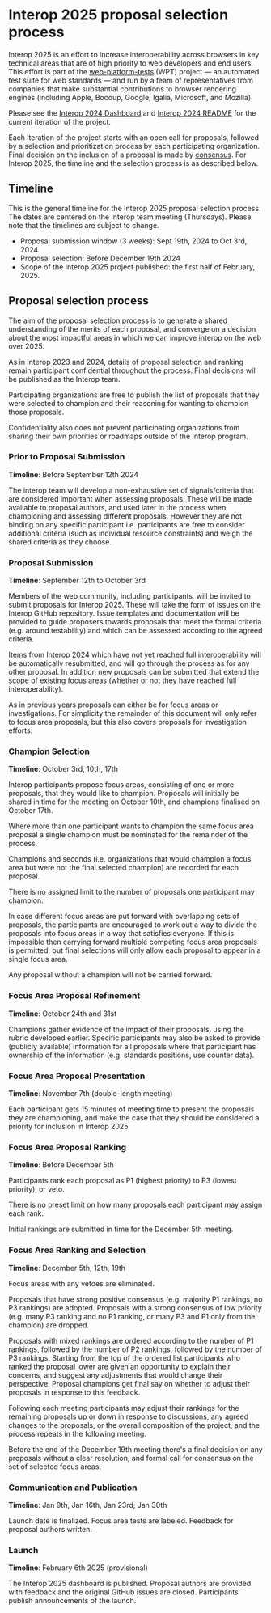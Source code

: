 # Interop 2025 proposal selection process

Interop 2025 is an effort to increase interoperability across browsers
in key technical areas that are of high priority to web developers and
end users. This effort is part of the
[web-platform-tests](https://github.com/web-platform-tests/wpt) (WPT)
project — an automated test suite for web standards — and run by a
team of representatives from companies that make substantial
contributions to browser rendering engines (including Apple, Bocoup,
Google, Igalia, Microsoft, and Mozilla).

Please see the [Interop 2024 Dashboard](https://wpt.fyi/interop-2024)
and [Interop 2024
README](https://github.com/web-platform-tests/interop/blob/main/2024/README.md)
for the current iteration of the project.

Each iteration of the project starts with an open call for proposals,
followed by a selection and prioritization process by each
participating organization. Final decision on the inclusion of a
proposal is made by
[consensus](https://github.com/web-platform-tests/interop/blob/main/charter.md#:~:text=The%20team%20makes%20decisions%20based%20on%20consensus.%20A%20decision%20has%20consensus%20if%20it%20has%20support%20from%20at%20least%20two%20participating%20organizations%20and%20no%20opposition). For
Interop 2025, the timeline and the selection process is as described
below.

## Timeline

This is the general timeline for the Interop 2025 proposal selection 
process. The dates are centered on the Interop team meeting (Thursdays).
Please note that the timelines are subject to change.

*   Proposal submission window (3 weeks): Sept 19th, 2024 to Oct 3rd, 2024
*   Proposal selection: Before December 19th 2024
*   Scope of the Interop 2025 project published: the first half of February, 2025.

## Proposal selection process

The aim of the proposal selection process is to generate a shared
understanding of the merits of each proposal, and converge on a
decision about the most impactful areas in which we can improve
interop on the web over 2025.

As in Interop 2023 and 2024, details of proposal selection and ranking
remain participant confidential throughout the process. Final decisions
will be published as the Interop team.

Participating organizations are free to publish the list of proposals
that they were selected to champion and their reasoning for wanting
to champion those proposals.

Confidentiality also does not prevent participating organizations from
sharing their own priorities or roadmaps outside of the Interop program.

### Prior to Proposal Submission

**Timeline**: Before September 12th 2024

The interop team will develop a non-exhaustive set of signals/criteria
that are considered important when assessing proposals. These will be
made available to proposal authors, and used later in the process when
championing and assessing different proposals. However they are not
binding on any specific participant i.e. participants are free to
consider additional criteria (such as individual resource constraints)
and weigh the shared criteria as they choose.

### Proposal Submission

**Timeline**: September 12th to October 3rd

Members of the web community, including participants, will be invited
to submit proposals for Interop 2025. These will take the form of
issues on the Interop GitHub repository. Issue templates and
documentation will be provided to guide proposers towards proposals
that meet the formal criteria (e.g. around testability) and which can
be assessed according to the agreed criteria.

Items from Interop 2024 which have not yet reached full
interoperability will be automatically resubmitted, and will go
through the process as for any other proposal. In addition new
proposals can be submitted that extend the scope of existing focus
areas (whether or not they have reached full interoperability).

As in previous years proposals can either be for focus areas or
investigations. For simplicity the remainder of this document will
only refer to focus area proposals, but this also covers proposals for
investigation efforts.

### Champion Selection

**Timeline**: October 3rd, 10th, 17th

Interop participants propose focus areas, consisting of one or more
proposals, that they would like to champion. Proposals will initially
be shared in time for the meeting on October 10th, and champions
finalised on October 17th.

Where more than one participant wants to champion the same focus area
proposal a single champion must be nominated for the remainder of the
process.

Champions and seconds (i.e. organizations that would champion a focus
area but were not the final selected champion) are recorded for each
proposal.

There is no assigned limit to the number of proposals one participant
may champion.

In case different focus areas are put forward with overlapping sets of
proposals, the participants are encouraged to work out a way to divide
the proposals into focus areas in a way that satisfies everyone. If
this is impossible then carrying forward multiple competing focus area
proposals is permitted, but final selections will only allow each
proposal to appear in a single focus area.

Any proposal without a champion will not be carried forward.

### Focus Area Proposal Refinement

**Timeline**: October 24th and 31st

Champions gather evidence of the impact of their proposals, using the
rubric developed earlier. Specific participants may also be asked
to provide (publicly available) information for all proposals where
that participant has ownership of the information (e.g. standards
positions, use counter data).

### Focus Area Proposal Presentation

**Timeline**: November 7th (double-length meeting)

Each participant gets 15 minutes of meeting time to present the
proposals they are championing, and make the case that they should be
considered a priority for inclusion in Interop 2025.

### Focus Area Proposal Ranking

**Timeline**: Before December 5th

Participants rank each proposal as P1 (highest priority) to P3 (lowest
priority), or veto.

There is no preset limit on how many proposals each participant may
assign each rank.

Initial rankings are submitted in time for the December 5th meeting.

### Focus Area Ranking and Selection

**Timeline**: December 5th, 12th, 19th

Focus areas with any vetoes are eliminated.

Proposals that have strong positive consensus (e.g. majority P1
rankings, no P3 rankings) are adopted. Proposals with a strong 
consensus of low priority (e.g. many P3 ranking and no P1
ranking, or many P3 and P1 only from the champion) are dropped.

Proposals with mixed rankings are ordered according to the number of
P1 rankings, followed by the number of P2 rankings, followed by the
number of P3 rankings. Starting from the top of the ordered list
participants who ranked the proposal lower are given an opportunity to
explain their concerns, and suggest any adjustments that would change
their perspective. Proposal champions get final say on whether to
adjust their proposals in response to this feedback.

Following each meeting participants may adjust their rankings for the
remaining proposals up or down in response to discussions, any agreed
changes to the proposals, or the overall composition of the project,
and the process repeats in the following meeting.

Before the end of the December 19th meeting there's a final decision
on any proposals without a clear resolution, and formal call for
consensus on the set of selected focus areas.

### Communication and Publication

**Timeline**: Jan 9th, Jan 16th, Jan 23rd, Jan 30th

Launch date is finalized. Focus area tests are labeled. Feedback for
proposal authors written.

### Launch

**Timeline**: February 6th 2025 (provisional)

The Interop 2025 dashboard is published. Proposal authors are provided
with feedback and the original GitHub issues are closed. Participants
publish announcements of the launch.
